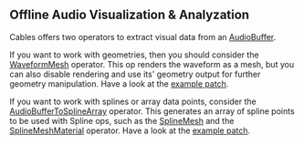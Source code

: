 
## Offline Audio Visualization & Analyzation

Cables offers two operators to extract visual data from an [AudioBuffer](https://cables.gl/op/Ops.WebAudio.AudioBuffer_v2).

If you want to work with geometries, then you should consider the [WaveformMesh](https://cables.gl/op/Ops.WebAudio.WaveformMesh) operator. This op renders the waveform as a mesh, but you can also disable rendering and use its' geometry output for further geometry manipulation. Have a look at the [example patch](https://cables.gl/edit/5fd8a8911d3e0022a8736f19).

If you want to work with splines or array data points, consider the [AudioBufferToSplineArray](https://cables.gl/op/Ops.WebAudio.AudioBufferToSplineArray) operator. This generates an array of spline points to be used with Spline ops, such as the [SplineMesh](https://cables.gl/op/Ops.Gl.Meshes.SplineMesh_v2) and the [SplineMeshMaterial](https://cables.gl/op/Ops.Gl.Meshes.SplineMeshMaterial_v2) operator. Have a look at the [example patch](https://cables.gl/edit/5fd88d171d3e0022a8736c3a).
